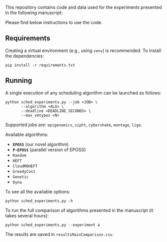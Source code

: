 This repository contains code and data used for the experiments presented
in the following manuscript:


Please find below instructions to use the code.

## Requirements

Creating a virtual environment (e.g., using `venv`) is recommended.
To install the dependencies:

	pip install -r requirements.txt

## Running

A single execution of any scheduling algorithm can be launched as follows:

	python sched_experiments.py --job <JOB> \
	       --algorithm <ALG> \
	       --deadline <DEADLINE_SECONDS> \
	       --max_vmtypes <N>

Supported jobs are: `epigenomics`, `sipht`, `cybershake`, `montage`, `ligo`.

Available algorithms:

 - **`EPOSS`** (our novel algorithm)
 - **`P-EPOSS`** (parallel version of EPOSS)
 - `Random`
 - `HEFT`
 - `CloudMOHEFT`
 - `GreedyCost`
 - `Genetic`
 - `Dyna`

To see all the available options:

	python sched_experiments.py -h

To run the full comparison of algorithms presented in the manuscript (it takes
several hours):

	python sched_experiments.py --experiment a

The results are saved in `resultsMainComparison.csv`.
